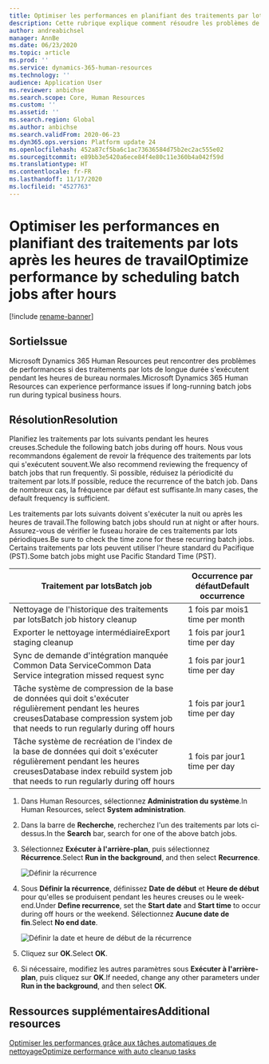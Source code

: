 ```yaml
---
title: Optimiser les performances en planifiant des traitements par lots après les heures de travail
description: Cette rubrique explique comment résoudre les problèmes de performances avec Microsoft Dynamics 365 Human Resources en planifiant des traitements par lots de longue durée après les heures de travail.
author: andreabichsel
manager: AnnBe
ms.date: 06/23/2020
ms.topic: article
ms.prod: ''
ms.service: dynamics-365-human-resources
ms.technology: ''
audience: Application User
ms.reviewer: anbichse
ms.search.scope: Core, Human Resources
ms.custom: ''
ms.assetid: ''
ms.search.region: Global
ms.author: anbichse
ms.search.validFrom: 2020-06-23
ms.dyn365.ops.version: Platform update 24
ms.openlocfilehash: 452a87cf5ba6c1ac73636584d75b2ec2ac555e02
ms.sourcegitcommit: e89bb3e5420a6ece84f4e80c11e360b4a042f59d
ms.translationtype: HT
ms.contentlocale: fr-FR
ms.lasthandoff: 11/17/2020
ms.locfileid: "4527763"
---
```

# <a name="optimize-performance-by-scheduling-batch-jobs-after-hours"></a><span data-ttu-id="5f88e-103">Optimiser les performances en planifiant des traitements par lots après les heures de travail</span><span class="sxs-lookup"><span data-stu-id="5f88e-103">Optimize performance by scheduling batch jobs after hours</span></span>

[!include [rename-banner](~/includes/cc-data-platform-banner.md)]

## <a name="issue"></a><span data-ttu-id="5f88e-104">Sortie</span><span class="sxs-lookup"><span data-stu-id="5f88e-104">Issue</span></span>

<span data-ttu-id="5f88e-105">Microsoft Dynamics 365 Human Resources peut rencontrer des problèmes de performances si des traitements par lots de longue durée s'exécutent pendant les heures de bureau normales.</span><span class="sxs-lookup"><span data-stu-id="5f88e-105">Microsoft Dynamics 365 Human Resources can experience performance issues if long-running batch jobs run during typical business hours.</span></span>

## <a name="resolution"></a><span data-ttu-id="5f88e-106">Résolution</span><span class="sxs-lookup"><span data-stu-id="5f88e-106">Resolution</span></span>

<span data-ttu-id="5f88e-107">Planifiez les traitements par lots suivants pendant les heures creuses.</span><span class="sxs-lookup"><span data-stu-id="5f88e-107">Schedule the following batch jobs during off hours.</span></span> <span data-ttu-id="5f88e-108">Nous vous recommandons également de revoir la fréquence des traitements par lots qui s'exécutent souvent.</span><span class="sxs-lookup"><span data-stu-id="5f88e-108">We also recommend reviewing the frequency of batch jobs that run frequently.</span></span> <span data-ttu-id="5f88e-109">Si possible, réduisez la périodicité du traitement par lots.</span><span class="sxs-lookup"><span data-stu-id="5f88e-109">If possible, reduce the recurrence of the batch job.</span></span> <span data-ttu-id="5f88e-110">Dans de nombreux cas, la fréquence par défaut est suffisante.</span><span class="sxs-lookup"><span data-stu-id="5f88e-110">In many cases, the default frequency is sufficient.</span></span>

<span data-ttu-id="5f88e-111">Les traitements par lots suivants doivent s'exécuter la nuit ou après les heures de travail.</span><span class="sxs-lookup"><span data-stu-id="5f88e-111">The following batch jobs should run at night or after hours.</span></span> <span data-ttu-id="5f88e-112">Assurez-vous de vérifier le fuseau horaire de ces traitements par lots périodiques.</span><span class="sxs-lookup"><span data-stu-id="5f88e-112">Be sure to check the time zone for these recurring batch jobs.</span></span> <span data-ttu-id="5f88e-113">Certains traitements par lots peuvent utiliser l'heure standard du Pacifique (PST).</span><span class="sxs-lookup"><span data-stu-id="5f88e-113">Some batch jobs might use Pacific Standard Time (PST).</span></span>

| <span data-ttu-id="5f88e-114">Traitement par lots</span><span class="sxs-lookup"><span data-stu-id="5f88e-114">Batch job</span></span> | <span data-ttu-id="5f88e-115">Occurrence par défaut</span><span class="sxs-lookup"><span data-stu-id="5f88e-115">Default occurrence</span></span> |
| --- | --- |
| <span data-ttu-id="5f88e-116">Nettoyage de l'historique des traitements par lots</span><span class="sxs-lookup"><span data-stu-id="5f88e-116">Batch job history cleanup</span></span> | <span data-ttu-id="5f88e-117">1 fois par mois</span><span class="sxs-lookup"><span data-stu-id="5f88e-117">1 time per month</span></span> |
| <span data-ttu-id="5f88e-118">Exporter le nettoyage intermédiaire</span><span class="sxs-lookup"><span data-stu-id="5f88e-118">Export staging cleanup</span></span> | <span data-ttu-id="5f88e-119">1 fois par jour</span><span class="sxs-lookup"><span data-stu-id="5f88e-119">1 time per day</span></span> |
| <span data-ttu-id="5f88e-120">Sync de demande d'intégration manquée Common Data Service</span><span class="sxs-lookup"><span data-stu-id="5f88e-120">Common Data Service integration missed request sync</span></span> | <span data-ttu-id="5f88e-121">1 fois par jour</span><span class="sxs-lookup"><span data-stu-id="5f88e-121">1 time per day</span></span> |
| <span data-ttu-id="5f88e-122">Tâche système de compression de la base de données qui doit s'exécuter régulièrement pendant les heures creuses</span><span class="sxs-lookup"><span data-stu-id="5f88e-122">Database compression system job that needs to run regularly during off hours</span></span> | <span data-ttu-id="5f88e-123">1 fois par jour</span><span class="sxs-lookup"><span data-stu-id="5f88e-123">1 time per day</span></span> |
| <span data-ttu-id="5f88e-124">Tâche système de recréation de l'index de la base de données qui doit s'exécuter régulièrement pendant les heures creuses</span><span class="sxs-lookup"><span data-stu-id="5f88e-124">Database index rebuild system job that needs to run regularly during off hours</span></span> | <span data-ttu-id="5f88e-125">1 fois par jour</span><span class="sxs-lookup"><span data-stu-id="5f88e-125">1 time per day</span></span> |

1. <span data-ttu-id="5f88e-126">Dans Human Resources, sélectionnez **Administration du système**.</span><span class="sxs-lookup"><span data-stu-id="5f88e-126">In Human Resources, select **System administration**.</span></span>

2. <span data-ttu-id="5f88e-127">Dans la barre de **Recherche**, recherchez l'un des traitements par lots ci-dessus.</span><span class="sxs-lookup"><span data-stu-id="5f88e-127">In the **Search** bar, search for one of the above batch jobs.</span></span>

3. <span data-ttu-id="5f88e-128">Sélectionnez **Exécuter à l'arrière-plan**, puis sélectionnez **Récurrence**.</span><span class="sxs-lookup"><span data-stu-id="5f88e-128">Select **Run in the background**, and then select **Recurrence**.</span></span>

   ![Définir la récurrence](media/talent-batch-history-cleanup-recurrence.png)

4. <span data-ttu-id="5f88e-130">Sous **Définir la récurrence**, définissez **Date de début** et **Heure de début** pour qu'elles se produisent pendant les heures creuses ou le week-end.</span><span class="sxs-lookup"><span data-stu-id="5f88e-130">Under **Define recurrence**, set the **Start date** and **Start time** to occur during off hours or the weekend.</span></span> <span data-ttu-id="5f88e-131">Sélectionnez **Aucune date de fin**.</span><span class="sxs-lookup"><span data-stu-id="5f88e-131">Select **No end date**.</span></span> 

   ![Définir la date et heure de début de la récurrence](media/talent-batch-history-cleanup-define-recurrence.png)

5. <span data-ttu-id="5f88e-133">Cliquez sur **OK**.</span><span class="sxs-lookup"><span data-stu-id="5f88e-133">Select **OK**.</span></span>

6. <span data-ttu-id="5f88e-134">Si nécessaire, modifiez les autres paramètres sous **Exécuter à l'arrière-plan**, puis cliquez sur **OK**.</span><span class="sxs-lookup"><span data-stu-id="5f88e-134">If needed, change any other parameters under **Run in the background**, and then select **OK**.</span></span>

## <a name="additional-resources"></a><span data-ttu-id="5f88e-135">Ressources supplémentaires</span><span class="sxs-lookup"><span data-stu-id="5f88e-135">Additional resources</span></span>

[<span data-ttu-id="5f88e-136">Optimiser les performances grâce aux tâches automatiques de nettoyage</span><span class="sxs-lookup"><span data-stu-id="5f88e-136">Optimize performance with auto cleanup tasks</span></span>](hr-admin-troubleshooting-batch-history.md)
